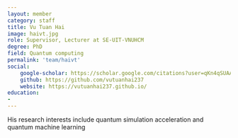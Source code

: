 ```yaml
---
layout: member
category: staff
title: Vu Tuan Hai
image: haivt.jpg
role: Supervisor, Lecturer at SE-UIT-VNUHCM
degree: PhD
field: Quantum computing
permalink: 'team/haivt'
social:
    google-scholar: https://scholar.google.com/citations?user=qKn4qSUAAAAJ&hl=en
    github: https://github.com/vutuanhai237
    website: https://vutuanhai237.github.io/
education:
- 
---
```

His research interests include quantum simulation acceleration and quantum machine learning
